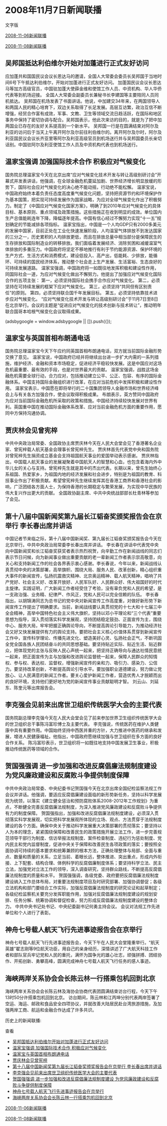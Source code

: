 







# 2008年11月7日新闻联播
 文字版








[2008-11-06新闻联播](/xinwenlianbo/20081106)


[2008-11-08新闻联播](/xinwenlianbo/20081108)





## 吴邦国抵达利伯维尔开始对加蓬进行正式友好访问


应加蓬共和国国民议会议长恩达马的邀请，全国人大常委会委员长吴邦国于当地时间6号下午抵达利伯维尔，开始对加蓬进行正式友好访问。
加蓬国民议会议长恩达马等加方高级官员，中国驻加蓬大使薛金维和使馆工作人员、中资机构、华人华侨代表等到机场迎接。
全国人大常委会副委员长兼秘书长李建国等主要陪同人员同机抵达。
吴邦国在机场发表了书面讲话。他说，中加建交34年来，在两国领导人和两国人民的精心培育下，双边关系取得了长足发展。高层互访繁，政治互信不断增强，经贸合作富有成效，军事、文教、卫生等领域交流日趋活跃，在国际和地区事务中保持了密切协调与配合。吴邦国表示，他此次来访的目的，就是为了把中加两国业已存在的友好关系提高到一个新水平。
吴邦国一行是在圆满结束对阿尔及利亚的访问后于当天上午离开阿尔及尔前往利伯维尔的。离开阿尔及尔时，阿尔及利亚国民议会议长齐亚里等阿尔及利亚高级官员到机场送行并与吴邦国委员长亲切话别。中国驻阿尔及利亚使馆工作人员及中资机构代表也到机场送行。


## 温家宝强调 加强国际技术合作 积极应对气候变化


国务院总理温家宝今天在北京出席“应对气候变化技术开发与转让高级别研讨会”开幕式并发表讲话，他强调，在全球金融危机蔓延加剧、世界经济增长明显放缓的形势下，国际社会应对气候变化的决心绝不能动摇，行动绝不能松懈。
温家宝说，中国政府始终本着负责任态度高度重气候变化问题，坚持把资源节约和环境保护作为基本国策，把实现可持续发展作为国家战略，为应对全球气候变化作出了积极努力。制定了《中国应对气候变化国家方案》，明确了到2010年应对气候变化的具体目标、基本原则、重点领域及政策措施。这些措施正在收到明显的成效。单位国内生产总值能耗连年下降，降幅逐年提高。中国有信心经过不懈努力实现“十一五”规划确定的节能减排各项指标。
温家宝指出，中国是一个人均GDP只有2000多美元的发展中国家，目前正处在工业化快速发展阶段，人均温室气体排放不到发达国家的三分之一，历史累积的人均排放更低，而且在排放总量中相当部分是保障民生的生存排放和国际制造业的转移排放。我们面临着发展经济、消除贫困和减缓温室气体排放的多重压力。中国政府将坚定不移地推行有利于节约能源资源、保护环境的生产方式、生活方式和消费模式，建设低投入、高产出，低能耗、少排放，能循环、可持续的国民经济体系，推动整个社会走上生产发展、生活富裕、生态良好的可持续发展道路。
温家宝强调，中国政府将一如既往地发挥积极和建设性作用，同国际社会一道，为应对气候变化做出不懈努力。他提出了加强应对气候变化国际合作的五项主张：
第一，必须坚持国际社会携手合作应对气候变化。
第二，必须坚持在可持续发展的框架下应对气候变化。
第三，必须坚持“共同但有区别责任”的原则。
第四，必须坚持联合国千年发展目标。
第五，必须坚持依靠技术进步应对气候变化。
“应对气候变化技术开发与转让高级别研讨会”于11月7日至8日在北京举行。会议的主题是“促进应对气候变化的技术创新与技术转让”，推动明年联合国哥本哈根气候变化会议取得成果。





 (adsbygoogle = window.adsbygoogle || []).push({});

 
## 温家宝与英国首相布朗通电话


国务院总理温家宝今天下午应约同英国首相布朗通电话，双方就当前国际金融形势交换了意见。
温家宝说，中国政府已经并将继续出台进一步扩大内需的一系列措施，维护经济、金融和资本市场稳定，促进经济平稳较快发展。这是中国应对这场危机最重要、最有效的手段，也是对世界最大的贡献。
温家宝强调，战胜这场金融危机需要全球行动，合力应对，包括推动建立公平、公正、包容、有序的国际金融体系。中国支持国际金融组织进行改革，在应对当前危机中发挥积极和建设性作用。
温家宝表示，中国愿在即将举行的二十国集团领导人金融市场和世界经济峰会上与有关各方加强合作，使会议取得积极成果。
布朗表示，英方赞同中国政府为应对当前国际金融危机所采取的政策和措施。中国经济持续较快发展对世界有利。英国重中国在推动国际金融体系改革、应对当前金融危机方面的重要作用，愿同中方保持沟通协调。


## 贾庆林会见曾宪梓


中共中央政治局常委、全国政协主席贾庆林今天在人民大会堂会见了香港著名企业家、曾宪梓载人航天基金会理事长曾宪梓先生。
贾庆林首先代表党中央和国务院对曾宪梓先生捐资成立基金会支持祖国航天事业的爱国举动表示感谢。
贾庆林指出，中国载人航天事业的发展凝聚着中国航天人的智慧和心血，也包含着海内外中华儿女的关心与支持。曾宪梓先生就是其中的杰出代表。长期以来，曾先生始终心系祖国、热爱家乡，为祖国内地的经济发展和社会进步，特别是为祖国的教育、科技事业作出了积极贡献。希望曾宪梓先生继续发挥其在香港工商界和香港社会的影响，广泛团结各方面人士，为保持香港的长期稳定与繁荣发展，为实现中华民族的伟大复兴作出更大的贡献。
全国政协副主席、中共中央统战部部长杜青林等参加了会见。


## 第十八届中国新闻奖第九届长江韬奋奖颁奖报告会在京举行 李长春出席并讲话


中国记者节来临之际，第十八届中国新闻奖、第九届长江韬奋奖颁奖报告会今天在北京举行。中共中央政治局常委李长春出席并讲话。
李长春在讲话中代表党中央向中国新闻奖和长江韬奋奖获奖者表示热烈祝贺，向辛勤工作在新闻战线的同志们表示节日问候，向为新闻事业做出重要贡献的老一辈新闻工作者表示崇高敬意，向关心和支持新闻工作的社会各界表示衷心感谢。李长春说，今年以来，新闻战线认真贯彻中央的决策部署，高举旗帜、围绕大局、服务人民、改革创新，精心组织重大事件的新闻宣传，弘扬抗震救灾精神、北京奥运精神、载人航天精神，唱响了共产党好、社会主义好、改革开放好、人民军队好、人民群众好、伟大祖国好的时代主旋律。实践证明，广大新闻工作者经受住了考验，没有辜负党和人民的希望，是一支政治强、业务精、纪律严、作风正，党和人民可以完全信赖的队伍。
李长春指出，以胡锦涛同志为总书记的党中央对新闻宣传工作高度重，对做好新形势下新闻宣传工作提出了明确要求。当前，新闻战线要认真贯彻党的十七大和十七届三中全会精神，高举中国特色社会主义伟大旗帜，坚持以邓小平理论和“三个代表”重要思想为指导，深入贯彻落实科学发展观，坚持团结稳定鼓劲、正面宣传为主，围绕中心、服务大局，牢牢把握正确舆论导向，不断提高舆论引导能力，为推动经济社会又好又快发展提供有力的舆论支持。要把社会主义核心价值体系贯穿到新闻宣传工作中，宣传科学理论、传播先进文化、塑造美好心灵、弘扬社会正气，不断巩固全党全国各族人民团结奋斗的共同思想基础。要坚持贴近实际、贴近生活、贴近群众，把体现党的主张与反映人民心声统一起来，把坚持正确导向与通达社情民意统一起来，把正面宣传为主与加强和改进舆论监督统一起来，保障人民群众的知情权、参与权、表达权、监督权，增强新闻宣传的亲和力、吸引力、感染力、公信力。要坚持改革创新，不断提高舆论引导水平。要加强职业道德建设，努力做让党放心、让人民满意的新闻工作者。要关心爱护新闻工作者，营造优秀人才脱颖而出的良好环境，支持他们更好地为党的新闻宣传事业贡献聪明才智。
刘云山、刘延东、陈奎元等出席报告会。


## 李克强会见前来出席世卫组织传统医学大会的主要代表


国务院副总理李克强今天在人民大会堂会见了前来参加世界卫生组织传统医学大会的世卫组织总干事陈冯富珍博士及主要代表。
李克强说，传统医药在维护人类健康中具有重要作用。中国始终坚持中西医并重的方针，大力推进中医药的继承和发展，增进人民健康福祉。他指出，中国政府愿继续加强与世卫组织在多方面的良好合作关系。
陈冯富珍表示，世卫组织将一如既往地支持中国发展卫生事业，积极推动传统医药等领域的合作。


## 贺国强强调 进一步加强和改进反腐倡廉法规制度建设 为党风廉政建设和反腐败斗争提供制度保障


中共中央政治局常委、中央纪委书记贺国强今天在北京出席全国纪检监察法规工作会议并讲话。他强调，要适应反腐倡廉建设面临的新形势新任务，坚持以科学发展观为统领，以落实《建立健全惩治和预防腐败体系2008-2012年工作规划》为重点，不断健全完善反腐倡廉法规制度，为深入推进党风廉政建设和反腐败斗争提供有力的制度保障。
贺国强指出，加强和改进反腐倡廉法规制度建设，必须深入贯彻落实科学发展观，切实把科学发展观所体现的立场、观点、方法贯穿于法规制度建设的各个方面。确保中央关于推动科学发展重大决策部署的贯彻落实；要坚持以人为本的理念，紧紧围绕保障和改善民生的政策措施开展立法工作，进一步完善规范领导干部行为制度、信访举报法规制度、案件检查制度、违纪行为惩处制度、党内民主和党内监督制度，促进中央关于保障和改善民生各项政策的落实；要按照全面协调可持续的基本要求和统筹兼顾的根本方法，正确处理整体与局部、全面与重点、数量和质量的关系，立足当前、着眼长远，整体推进、突出重点，形成内外衔接、上下配套、结构合理、体例科学的反腐倡廉制度体系；要坚持科学立法、民主立法，加强党对立法工作的领导，深入调查研究，坚持群众路线，不断提高反腐倡廉法规制度的质量和水平。
贺国强强调，各级党委、政府要把反腐倡廉法规制度建设纳入工作总体布局，对重要法规制度项目及时研究部署、加强协调督促；各级立法机构和部门要结合工作实际，加强反腐倡廉法规制度的研究论证和起草制定；各级纪检监察机关要充分发挥职能作用，加强对反腐倡廉法规制度建设的规划安排、任务分解、统筹协调和督促检查，努力形成反腐倡廉法规制度建设的整体合力。
中共中央书记处书记、中央纪委副书记何勇主持会议。
会议对法规工作先进单位和个人进行了表彰。


## 神舟七号载人航天飞行先进事迹报告会在京举行


神舟七号载人航天飞行先进事迹报告会，今天下午在人民大会堂隆重举行。“航天英雄”翟志刚等9位航天功臣，用自己的亲身经历，深情讲述了广大航天科技工作者和部队官兵牢记党和人民的重托，满怀为国争光的雄心壮志，顽强拼搏、团结协作、开拓创新、勇攀高峰，圆满完成神舟七号载人航天飞行任务的感人事迹。


## 海峡两岸关系协会会长陈云林一行搭乘包机回到北京


海峡两岸关系协会会长陈云林及海协会协商代表团圆满结束访台行程，今天下午13时50分许搭乘包机回到北京。
访台期间，陈云林和江丙坤分别代表两岸签署了空运、海运、邮政和食品安全四项协议，并就改善大陆居民赴台湾旅游措施，及加强两岸工商、航运和金融合作达成了许多共识。






历史上的新闻联播:

 查看
 

* [吴邦国抵达利伯维尔开始对加蓬进行正式友好访问](#吴邦国抵达利伯维尔开始对加蓬进行正式友好访问)
* [温家宝强调 加强国际技术合作 积极应对气候变化](#温家宝强调-加强国际技术合作-积极应对气候变化)
* [温家宝与英国首相布朗通电话](#温家宝与英国首相布朗通电话)
* [贾庆林会见曾宪梓](#贾庆林会见曾宪梓)
* [第十八届中国新闻奖第九届长江韬奋奖颁奖报告会在京举行 李长春出席并讲话](#第十八届中国新闻奖第九届长江韬奋奖颁奖报告会在京举行-李长春出席并讲话)
* [李克强会见前来出席世卫组织传统医学大会的主要代表](#李克强会见前来出席世卫组织传统医学大会的主要代表)
* [贺国强强调 进一步加强和改进反腐倡廉法规制度建设 为党风廉政建设和反腐败斗争提供制度保障](#贺国强强调-进一步加强和改进反腐倡廉法规制度建设-为党风廉政建设和反腐败斗争提供制度保障)
* [神舟七号载人航天飞行先进事迹报告会在京举行](#神舟七号载人航天飞行先进事迹报告会在京举行)
* [海峡两岸关系协会会长陈云林一行搭乘包机回到北京](#海峡两岸关系协会会长陈云林一行搭乘包机回到北京)






[2008-11-06新闻联播](/xinwenlianbo/20081106)


[2008-11-08新闻联播](/xinwenlianbo/20081108)




